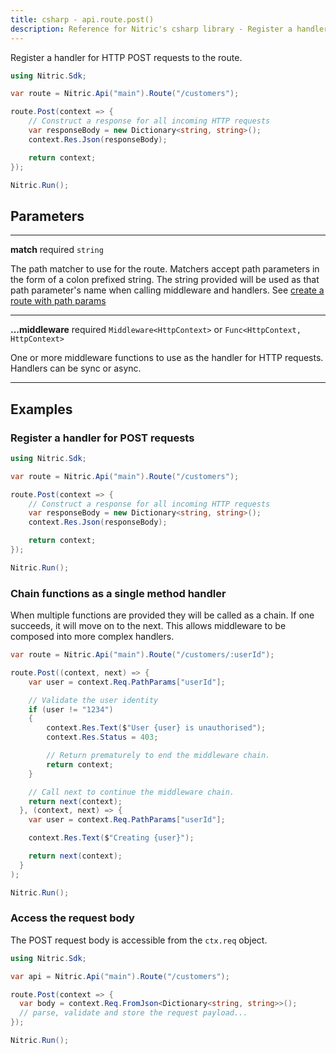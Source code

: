 ```yaml
---
title: csharp - api.route.post()
description: Reference for Nitric's csharp library - Register a handler for HTTP POST requests to the route.
---
```


Register a handler for HTTP POST requests to the route.

```csharp
using Nitric.Sdk;

var route = Nitric.Api("main").Route("/customers");

route.Post(context => {
    // Construct a response for all incoming HTTP requests
    var responseBody = new Dictionary<string, string>();
    context.Res.Json(responseBody);

    return context;
});

Nitric.Run();
```

## Parameters

---

**match** required `string`

The path matcher to use for the route. Matchers accept path parameters in the form of a colon prefixed string. The string provided will be used as that path parameter's name when calling middleware and handlers. See [create a route with path params](#create-a-route-with-path-params)

---

**...middleware** required `Middleware<HttpContext>` or `Func<HttpContext, HttpContext>`

One or more middleware functions to use as the handler for HTTP requests. Handlers can be sync or async.

---

## Examples

### Register a handler for POST requests

```csharp
using Nitric.Sdk;

var route = Nitric.Api("main").Route("/customers");

route.Post(context => {
    // Construct a response for all incoming HTTP requests
    var responseBody = new Dictionary<string, string>();
    context.Res.Json(responseBody);

    return context;
});

Nitric.Run();
```

### Chain functions as a single method handler

When multiple functions are provided they will be called as a chain. If one succeeds, it will move on to the next. This allows middleware to be composed into more complex handlers.

```csharp
var route = Nitric.Api("main").Route("/customers/:userId");

route.Post((context, next) => {
    var user = context.Req.PathParams["userId"];

    // Validate the user identity
    if (user != "1234")
    {
        context.Res.Text($"User {user} is unauthorised");
        context.Res.Status = 403;

        // Return prematurely to end the middleware chain.
        return context;
    }

    // Call next to continue the middleware chain.
    return next(context);
  }, (context, next) => {
    var user = context.Req.PathParams["userId"];

    context.Res.Text($"Creating {user}");

    return next(context);
  }
);

Nitric.Run();
```

### Access the request body

The POST request body is accessible from the `ctx.req` object.

```csharp
using Nitric.Sdk;

var api = Nitric.Api("main").Route("/customers");

route.Post(context => {
  var body = context.Req.FromJson<Dictionary<string, string>>();
  // parse, validate and store the request payload...
});

Nitric.Run();
```
